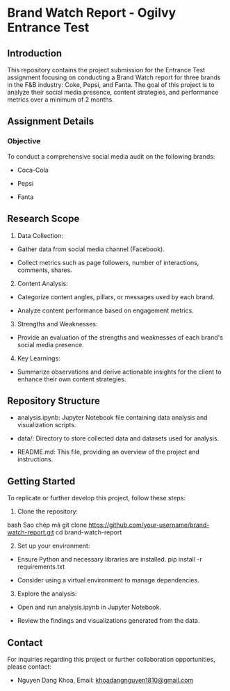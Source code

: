 # Brand Watch Report - Ogilvy Entrance Test

## Introduction

This repository contains the project submission for the Entrance Test assignment focusing on conducting a Brand Watch report for three brands in the F&B industry: Coke, Pepsi, and Fanta. The goal of this project is to analyze their social media presence, content strategies, and performance metrics over a minimum of 2 months.

## Assignment Details

### Objective

To conduct a comprehensive social media audit on the following brands:

- Coca-Cola

- Pepsi

- Fanta

## Research Scope

1. Data Collection:

- Gather data from social media channel (Facebook).

- Collect metrics such as page followers, number of interactions, comments, shares.

2. Content Analysis:

- Categorize content angles, pillars, or messages used by each brand.

- Analyze content performance based on engagement metrics.

3. Strengths and Weaknesses:

- Provide an evaluation of the strengths and weaknesses of each brand's social media presence.

4. Key Learnings:

- Summarize observations and derive actionable insights for the client to enhance their own content strategies.

## Repository Structure

- analysis.ipynb: Jupyter Notebook file containing data analysis and visualization scripts.

- data/: Directory to store collected data and datasets used for analysis.

- README.md: This file, providing an overview of the project and instructions.

## Getting Started
To replicate or further develop this project, follow these steps:

1. Clone the repository:

bash
Sao chép mã
git clone https://github.com/your-username/brand-watch-report.git
cd brand-watch-report

2. Set up your environment:

- Ensure Python and necessary libraries are installed.
pip install -r requirements.txt

- Consider using a virtual environment to manage dependencies.

3. Explore the analysis:

- Open and run analysis.ipynb in Jupyter Notebook.

- Review the findings and visualizations generated from the data.

## Contact
For inquiries regarding this project or further collaboration opportunities, please contact:

- Nguyen Dang Khoa, Email: khoadangnguyen1810@gmail.com
